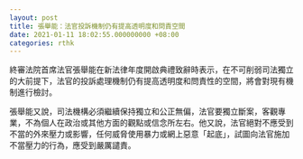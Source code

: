 ```yaml
---
layout: post
title: 張舉能：法官投訴機制仍有提高透明度和問責空間
date: 2021-01-11 18:02:55.000000000 +08:00
categories: rthk
---
```


終審法院首席法官張舉能在新法律年度開啟典禮致辭時表示，在不可削弱司法獨立的大前提下，法官的投訴處理機制仍有提高透明度和問責性的空間，將會對現有機制進行檢討。

張舉能又說，司法機構必須繼續保持獨立和公正無偏，法官要獨立斷案，客觀專業，不為個人在政治或其他方面的觀點或信念所左右。他又說，法官絕對不應受到不當的外來壓力或影響，任何威脅使用暴力或網上惡意「起底」，試圖向法官施加不當壓力的行為，應受到嚴厲譴責。
